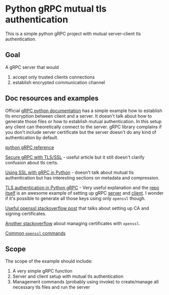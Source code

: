 # Python gRPC mutual tls authentication
This is a simple python gRPC project with mutual server-client tls authentication.

## Goal
A gRPC server that would 
1) accept only trusted clients connections
2) establish encrypted communication channel

## Doc resources and examples
Official [gRPC python documentation](https://grpc.io/docs/guides/auth.html#python) has a simple example
how to establish tls encryption between client and a server. It doesn't talk about how to generate those files or
how to establish mutual authentication. In this setup any client can theoretically connect to the server. gRPC
library complains if you don't include server certificate but the server doesn't do any kind of authentication by
default.

[python gRPC reference](https://grpc.io/grpc/python/_modules/grpc.html)

[Secure gRPC with TLS/SSL](https://bbengfort.github.io/programmer/2017/03/03/secure-grpc.html) - useful article but it
still doesn't clarify confusion about tls certs.

[Using SSL with gRPC in Python](https://www.sandtable.com/using-ssl-with-grpc-in-python/comment-page-1/) -
doesn't talk about mutual tls authentication but has interesting sections on metadata and compression.

[TLS authentication in Python gRPC](https://github.com/joekottke/python-grpc-ssl/blob/master/resources/TLS-SSL%20authentication%20in%20Python%20gRPC.md) -
Very useful explanation and the [repo itself](https://github.com/joekottke/python-grpc-ssl) is an awesome example
of setting up gRPC [server](https://github.com/joekottke/python-grpc-ssl/blob/master/src/server.py) and [client](https://github.com/joekottke/python-grpc-ssl/blob/master/src/client.py).
I wonder if it's possible to generate all those keys using only `openssl` though.

[Useful openssl stackoverflow post](https://stackoverflow.com/questions/21297139/how-do-you-sign-a-certificate-signing-request-with-your-certification-authority)
that talks about setting up CA and signing certificates.

[Another stackoverflow](https://stackoverflow.com/questions/10175812/how-to-create-a-self-signed-certificate-with-openssl)
about managing certificates with `openssl`.

[Common `openssl` commands](https://www.sslshopper.com/article-most-common-openssl-commands.html)

## Scope
The scope of the example should include: 
1) A very simple gRPC function
2) Server and client setup with mutual tls authentication
3) Management commands (probably using invoke) to create/manage all necessary tls files and run the server
